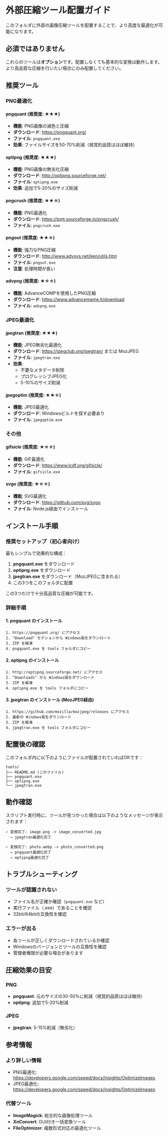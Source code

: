 # 外部圧縮ツール配置ガイド

このフォルダに外部の画像圧縮ツールを配置することで、より高度な最適化が可能になります。

## 必須ではありません

これらのツールは**オプション**です。配置しなくても基本的な変換は動作します。
より高品質な圧縮を行いたい場合にのみ配置してください。

## 推奨ツール

### PNG最適化

#### pngquant (推奨度: ★★★)
- **機能**: PNG画像の減色と圧縮
- **ダウンロード**: https://pngquant.org/
- **ファイル**: `pngquant.exe`
- **効果**: ファイルサイズを50-70%削減（視覚的品質はほぼ維持）

#### optipng (推奨度: ★★★)
- **機能**: PNG画像の無劣化圧縮
- **ダウンロード**: http://optipng.sourceforge.net/
- **ファイル**: `optipng.exe`
- **効果**: 追加で5-20%のサイズ削減

#### pngcrush (推奨度: ★★☆)
- **機能**: PNG最適化
- **ダウンロード**: https://pmt.sourceforge.io/pngcrush/
- **ファイル**: `pngcrush.exe`

#### pngout (推奨度: ★★☆)
- **機能**: 強力なPNG圧縮
- **ダウンロード**: http://www.advsys.net/ken/utils.htm
- **ファイル**: `pngout.exe`
- **注意**: 処理時間が長い

#### advpng (推奨度: ★☆☆)
- **機能**: AdvanceCOMPを使用したPNG圧縮
- **ダウンロード**: https://www.advancemame.it/download
- **ファイル**: `advpng.exe`

### JPEG最適化

#### jpegtran (推奨度: ★★★)
- **機能**: JPEG無劣化最適化
- **ダウンロード**: https://jpegclub.org/jpegtran/ または MozJPEG
- **ファイル**: `jpegtran.exe`
- **効果**: 
  - 不要なメタデータ削除
  - プログレッシブJPEG化
  - 5-10%のサイズ削減

#### jpegoptim (推奨度: ★★☆)
- **機能**: JPEG最適化
- **ダウンロード**: Windowsビルドを探す必要あり
- **ファイル**: `jpegoptim.exe`

### その他

#### gifsicle (推奨度: ★☆☆)
- **機能**: GIF最適化
- **ダウンロード**: https://www.lcdf.org/gifsicle/
- **ファイル**: `gifsicle.exe`

#### svgo (推奨度: ★☆☆)
- **機能**: SVG最適化
- **ダウンロード**: https://github.com/svg/svgo
- **ファイル**: Node.js経由でインストール

## インストール手順

### 推奨セットアップ（初心者向け）

最もシンプルで効果的な構成：

1. **pngquant.exe** をダウンロード
2. **optipng.exe** をダウンロード
3. **jpegtran.exe** をダウンロード（MozJPEGに含まれる）
4. この3つをこのフォルダに配置

この3つだけで十分高品質な圧縮が可能です。

### 詳細手順

#### 1. pngquant のインストール

```
1. https://pngquant.org/ にアクセス
2. "Download" セクションから Windows版をダウンロード
3. ZIP を解凍
4. pngquant.exe を tools フォルダにコピー
```

#### 2. optipng のインストール

```
1. http://optipng.sourceforge.net/ にアクセス
2. "Downloads" から Windows版をダウンロード
3. ZIP を解凍
4. optipng.exe を tools フォルダにコピー
```

#### 3. jpegtran のインストール (MozJPEG経由)

```
1. https://github.com/mozilla/mozjpeg/releases にアクセス
2. 最新の Windows版をダウンロード
3. ZIP を解凍
4. jpegtran.exe を tools フォルダにコピー
```

## 配置後の確認

このフォルダ内に以下のようにファイルが配置されていればOKです：

```
tools/
├── README.md (このファイル)
├── pngquant.exe
├── optipng.exe
└── jpegtran.exe
```

## 動作確認

スクリプト実行時に、ツールが見つかった場合は以下のようなメッセージが表示されます：

```
✓ 変換完了: image.png -> image_converted.jpg
  → jpegtran最適化完了
```

```
✓ 変換完了: photo.webp -> photo_converted.png
  → pngquant最適化完了
  → optipng最適化完了
```

## トラブルシューティング

### ツールが認識されない

- ファイル名が正確か確認（`pngquant.exe` など）
- 実行ファイル（.exe）であることを確認
- 32bit/64bitの互換性を確認

### エラーが出る

- 各ツールが正しくダウンロードされているか確認
- Windowsのバージョンとツールの互換性を確認
- 管理者権限が必要な場合があります

## 圧縮効果の目安

### PNG
- **pngquant**: 元のサイズの30-50%に削減（視覚的品質はほぼ維持）
- **optipng**: 追加で5-20%削減

### JPEG
- **jpegtran**: 5-15%削減（無劣化）

## 参考情報

### より詳しい情報
- PNG最適化: https://developers.google.com/speed/docs/insights/OptimizeImages
- JPEG最適化: https://developers.google.com/speed/docs/insights/OptimizeImages

### 代替ツール
- **ImageMagick**: 総合的な画像処理ツール
- **XnConvert**: GUI付き一括変換ツール
- **FileOptimizer**: 複数形式対応の最適化ツール
